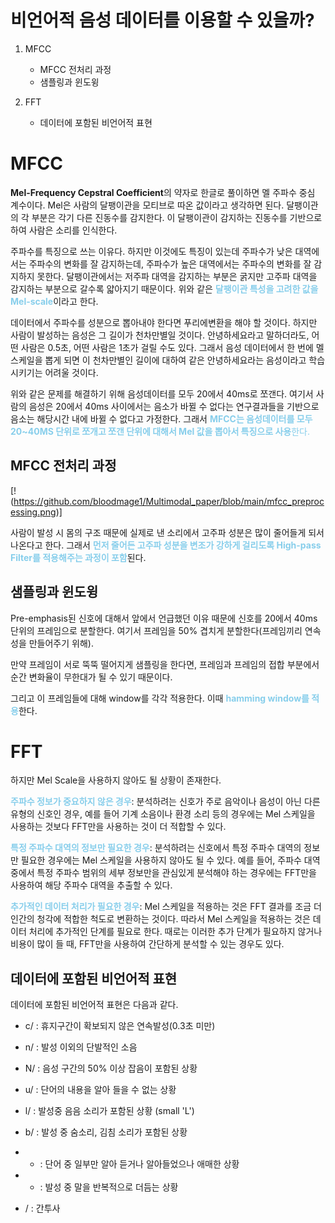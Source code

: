 # 비언어적 음성 데이터를 이용할 수 있을까?

1. MFCC
   - MFCC 전처리 과정
   - 샘플링과 윈도윙

2. FFT
   - 데이터에 포함된 비언어적 표현

# MFCC

**Mel-Frequency Cepstral Coefficient**의 약자로 한글로 풀이하면 멜 주파수 중심 계수이다. Mel은 사람의 달팽이관을 모티브로 따온 값이라고 생각하면 된다. 달팽이관의 각 부분은 각기 다른 진동수를 감지한다. 이 달팽이관이 감지하는 진동수를 기반으로 하여 사람은 소리를 인식한다.

주파수를 특징으로 쓰는 이유다. 하지만 이것에도 특징이 있는데 주파수가 낮은 대역에서는 주파수의 변화를 잘 감지하는데, 주파수가 높은 대역에서는 주파수의 변화를 잘 감지하지 못한다. 달팽이관에서는 저주파 대역을 감지하는 부분은 굵지만 고주파 대역을 감지하는 부분으로 갈수록 얇아지기 때문이다. 위와 같은 <span style="color:skyblue">**달팽이관 특성을 고려한 값을 Mel-scale**</span>이라고 한다.

데이터에서 주파수를 성분으로 뽑아내야 한다면 푸리에변환을 해야 할 것이다. 하지만 사람이 발성하는 음성은 그 길이가 천차만별일 것이다. 안녕하세요라고 말하더라도, 어떤 사람은 0.5초, 어떤 사람은 1초가 걸릴 수도 있다. 그래서 음성 데이터에서 한 번에 멜 스케일을 뽑게 되면 이 천차만별인 길이에 대하여 같은 안녕하세요라는 음성이라고 학습시키기는 어려울 것이다.

위와 같은 문제를 해결하기 위해 음성데이터를 모두 20에서 40ms로 쪼갠다. 여기서 사람의 음성은 20에서 40ms 사이에서는 음소가 바뀔 수 없다는 연구결과들을 기반으로 음소는 해당시간 내에 바뀔 수 없다고 가정한다. 그래서 <span style="color:skyblue">**MFCC는 음성데이터를 모두 20~40MS 단위로 쪼개고 쪼갠 단위에 대해서 Mel 값을 뽑아서 특징으로 사용**<span>한다.

## MFCC 전처리 과정

[!(https://github.com/bloodmage1/Multimodal_paper/blob/main/mfcc_preprocessing.png)]

사람이 발성 시 몸의 구조 때문에 실제로 낸 소리에서 고주파 성분은 많이 줄어들게 되서 나온다고 한다. 그래서 <span style="color:skyblue">**먼저 줄어든 고주파 성분을 변조가 강하게 걸리도록 High-pass Filter를 적용해주는 과정이 포함**</span>된다.

## 샘플링과 윈도윙

Pre-emphasis된 신호에 대해서 앞에서 언급했던 이유 때문에 신호를 20에서 40ms 단위의 프레임으로 분할한다. 여기서 프레임을 50% 겹치게 분할한다(프레임끼리 연속성을 만들어주기 위해).

만약 프레임이 서로 뚝뚝 떨어지게 샘플링을 한다면, 프레임과 프레임의 접합 부분에서 순간 변화율이 무한대가 될 수 있기 때문이다.

그리고 이 프레임들에 대해 window를 각각 적용한다. 이때 <span style="color:skyblue">**hamming window를 적용**</span>한다.

# FFT

하지만 Mel Scale을 사용하지 않아도 될 상황이 존재한다.

<span style="color:skyblue">**주파수 정보가 중요하지 않은 경우**</span>: 분석하려는 신호가 주로 음악이나 음성이 아닌 다른 유형의 신호인 경우, 예를 들어 기계 소음이나 환경 소리 등의 경우에는 Mel 스케일을 사용하는 것보다 FFT만을 사용하는 것이 더 적합할 수 있다.

<span style="color:skyblue">**특정 주파수 대역의 정보만 필요한 경우**</span>: 분석하려는 신호에서 특정 주파수 대역의 정보만 필요한 경우에는 Mel 스케일을 사용하지 않아도 될 수 있다. 예를 들어, 주파수 대역 중에서 특정 주파수 범위의 세부 정보만을 관심있게 분석해야 하는 경우에는 FFT만을 사용하여 해당 주파수 대역을 추출할 수 있다.

<span style="color:skyblue">**추가적인 데이터 처리가 필요한 경우**</span>: Mel 스케일을 적용하는 것은 FFT 결과를 조금 더 인간의 청각에 적합한 척도로 변환하는 것이다. 따라서 Mel 스케일을 적용하는 것은 데이터 처리에 추가적인 단계를 필요로 한다. 때로는 이러한 추가 단계가 필요하지 않거나 비용이 많이 들 때, FFT만을 사용하여 간단하게 분석할 수 있는 경우도 있다.

## 데이터에 포함된 비언어적 표현

데이터에 포함된 비언어적 표현은 다음과 같다.

- c/ : 휴지구간이 확보되지 않은 연속발성(0.3초 미만) 

- n/ : 발성 이외의 단발적인 소음 

- N/ : 음성 구간의 50% 이상 잡음이 포함된 상황 

- u/ : 단어의 내용을 알아 들을 수 없는 상황

-  l/ : 발성중 음음 소리가 포함된 상황 (small 'L')

- b/ : 발성 중 숨소리, 김침 소리가 포함된 상황

- * : 단어 중 일부만 알아 듣거나 알아들었으나 애매한 상황

- + : 발성 중 말을 반복적으로 더듬는 상황

- / : 간투사